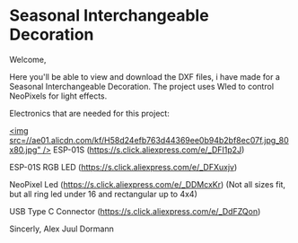 # Seasonal Interchangeable Decoration

Welcome,

Here you'll be able to view and download the DXF files, i have made for a Seasonal Interchangeable Decoration.
The project uses Wled to control NeoPixels for light effects.

Electronics that are needed for this project:

<a href=https://s.click.aliexpress.com/e/_DFI1p2J target="_blank"><img src=//ae01.alicdn.com/kf/H58d24efb763d44369ee0b94b2bf8ec07f.jpg_80x80.jpg" /></a>
ESP-01S (https://s.click.aliexpress.com/e/_DFI1p2J)

ESP-01S RGB LED (https://s.click.aliexpress.com/e/_DFXuxjv)

NeoPixel Led (https://s.click.aliexpress.com/e/_DDMcxKr)
(Not all sizes fit, but all ring led under 16 and rectangular up to 4x4)

USB Type C Connector (https://s.click.aliexpress.com/e/_DdFZQon)

Sincerly,
Alex Juul Dormann
